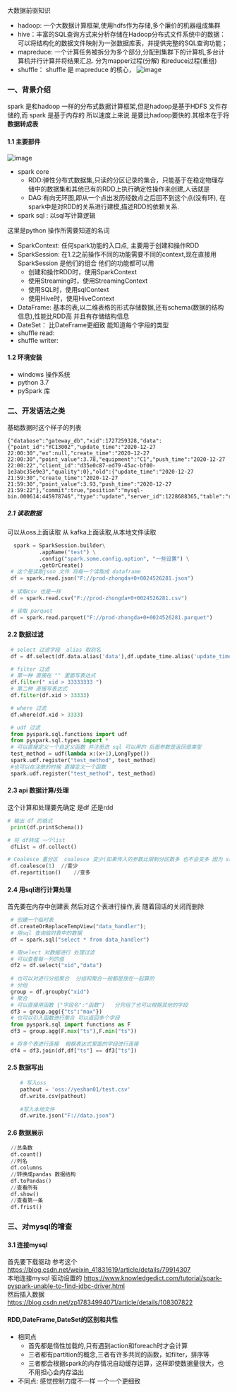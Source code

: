 
大数据前驱知识  
   * hadoop: 一个大数据计算框架,使用hdfs作为存储,多个廉价的机器组成集群
   * hive：丰富的SQL查询方式来分析存储在Hadoop分布式文件系统中的数据：可以将结构化的数据文件映射为一张数据库表，并提供完整的SQL查询功能；
   * mapreduce: 一个计算任务被拆分为多个部分,分配到集群下的计算机,多台计算机并行计算并将结果汇总. 分为mapper过程(分解) 和reduce过程(重组)
   * shuffle： shuffle 是 mapreduce 的核心，
   ![image](../image/MapReduce过程.png)

### 一、背景介绍
   spark 是和hadoop 一样的分布式数据计算框架,但是hadoop是基于HDFS 文件存储的,而 spark 是基于内存的 所以速度上来说 是要比hadoop要快的.其根本在于将**数据转成表**  
   #### 1.1 主要部件
   ![image](../image/spark组件.png)
   * spark core
        - RDD:弹性分布式数据集,只读的分区记录的集合，只能基于在稳定物理存储中的数据集和其他已有的RDD上执行确定性操作来创建,人话就是  
        - DAG:有向无环图,即从一个点出发历经数点之后回不到这个点(没有环), 在spark中是对RDD的关系进行建模,描述RDD的依赖关系.
   * spark sql :  以sql写计算逻辑
        
   
   这里是python 操作所需要知道的名词
   * SparkContext: 任何spark功能的入口点, 主要用于创建和操作RDD
   * SparkSession: 在1.2之前操作不同的功能需要不同的context,现在直接用SparkSession 是他们的组合 他们的功能都可以用
        - 创建和操作RDD时，使用SparkContext
        - 使用Streaming时，使用StreamingContext
        - 使用SQL时，使用sqlContext
        - 使用Hive时，使用HiveContext
   * DataFrame: 基本的表,以二维表格的形式存储数据,还有schema(数据的结构信息),性能比RDD高 并且有存储结构信息
   * DateSet： 比DateFrame更细致 能知道每个字段的类型
   * shuffle read:
   * shuffle writer:


   #### 1.2 环境安装
   * windows 操作系统
   * python 3.7
   * pySpark 库

### 二、开发语法之类
   基础数据时这个样子的列表 
   ```text
   {"database":"gateway_db","xid":1727259328,"data":{"point_id":"YC13002","update_time":"2020-12-27 22:00:30","ex":null,"create_time":"2020-12-27 22:00:30","point_value":3.78,"equipment":"C1","push_time":"2020-12-27 22:00:22","client_id":"d35e0c87-ed79-45ac-bf00-1e3abc35e9e3","quality":0},"old":{"update_time":"2020-12-27 21:59:30","create_time":"2020-12-27 21:59:30","point_value":3.93,"push_time":"2020-12-27 21:59:22"},"commit":true,"position":"mysql-bin.000614:445978746","type":"update","server_id":1228688365,"table":"real_msg","ts":1609077630}
``` 
    
   ##### 2.1 读取数据
   可以从oss上面读取  从 kafka上面读取,从本地文件读取
   ```py
     spark = SparkSession.builder\
             .appName("test") \
             .config("spark.some.config.option", "一些设置") \
             .getOrCreate() 
    # 这个是读取json 文件 将每一个读取成 dataframe
    df = spark.read.json("F://prod-zhongda+0+0024526281.json")
    
    # 读取csv 也是一样
    df = spark.read.csv("F://prod-zhongda+0+0024526281.csv")

    # 读取 parquet
    df = spark.read.parquet("F://prod-zhongda+0+0024526281.parquet")

```
   
   #### 2.2 数据过滤
   ```py
    # select 过滤字段  alias 取别名
    df = df.select(df.data.alias('data'),df.update_time.alias('update_time'))

    # filter 过滤
    # 第一种 直接在 "" 里面写表达式 
    df.filter(" xid > 33333333 ")
    # 第二种 直接写表达式 
    df.filter(df.xid > 33333)

    # where 过滤
    df.where(df.xid > 3333)    

    # udf 过滤 
    from pyspark.sql.functions import udf
    from pyspark.sql.types import *
    # 可以直接定义一个自定义函数 并注册进 sql 可以用的 后面参数是返回值类型
    test_method = udf(lambda x:(x+1),LongType())
    spark.udf.register("test_method", test_method)    
    #也可以在注册的时候 直接定义一个函数
    spark.udf.register("test_method", test_method)
```
   
   #### 2.3 api 数据计算/处理
   这个计算和处理要先确定 是df 还是rdd 
   ```python
   # 输出 df 的格式
    print(df.printSchema())

   # 将 df转成 一个list  
    dfList = df.collect()

   # Coalesce 重分区  coalesce 变少(如果传入的参数比限制分区数多 也不会变多 因为 shuffle 默认为false) repartition 变多(因为 shuffle 为true)
    df.coalesce(1)  //变少
    df.repartition()    //变多

```

   #### 2.4 用sql进行计算处理
   首先要在内存中创建表 然后对这个表进行操作,表 随着回话的关闭而删除
   ```py
    # 创建一个临时表
    df.createOrReplaceTempView("data_handler");   
    # 用sql 查询临时表中的数据
    df = spark.sql("select * from data_handler")

    # 用select 对数据进行 处理过滤
    # 可以查看每一列的值 
    df2 = df.select("xid","data")
    
    # 也可以对进行分组聚合  分组和聚合一般都是放在一起算的
    # 分组
    group = df.groupby("xid")
    # 聚合
    # 可以直接用函数 {"字段名":"函数"}   分完组了也可以根据其他的字段
    df3 = group.agg({"ts":"max"})
    # 也可以引入函数进行聚合 可以返回多个字段
    from pyspark.sql import functions as F
    df3 = group.agg(F.max("ts"),F.min("ts"))

    # 将多个表进行连接  根据表达式里面的字段进行连接
    df4 = df3.join(df,df["ts"] == df3["ts"])


```
   #### 2.5 数据写出
   ```py
       # 写入oss
       pathout = 'oss://yeshan01/test.csv'
       df.write.csv(pathout)
        
       #写入本地文件
       df.write.json("F://data.json")

```




   #### 2.6 数据展示
   ```py
    //总条数
    df.count()
    //列名
    df.columns
    //转换成pandas 数据结构
    df.toPandas()       
    //查看所有
    df.show()
    //查看第一条
    df.frist()

```

### 三、对mysql的增查
   #### 3.1 连接mysql
   首先要下载驱动  参考这个  https://blog.csdn.net/weixin_41831619/article/details/79914307  
   本地连接mysql 驱动设置的 https://www.knowledgedict.com/tutorial/spark-pyspark-unable-to-find-jdbc-driver.html  
   然后插入数据   https://blog.csdn.net/zp17834994071/article/details/108307822
  
#### RDD,DateFrame,DateSet的区别和共性
   * 相同点
     - 首先都是惰性加载的,只有遇到action和foreach时才会计算
     - 三者都有partition的概念,三者有许多共同的函数，如filter，排序等
     - 三者都会根据spark的内存情况自动缓存运算，这样即使数据量很大，也不用担心会内存溢出
   * 不同点: 感觉控制力度不一样 一个一个更细致
      
  
  
  
  
  
  
  
  
  
  
  
  
  
  
  
  
  
  
  
  
  
  
  
  
  
  
  
  
  
  
  
  
  
  
  
  
  
  
  
  
  
  
